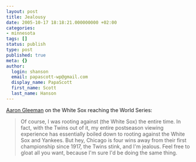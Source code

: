 ```yaml
---
layout: post
title: Jealousy
date: 2005-10-17 18:18:21.000000000 +02:00
categories:
- minnesota
tags: []
status: publish
type: post
published: true
meta: {}
author:
  login: shanson
  email: papascott-wp@gmail.com
  display_name: PapaScott
  first_name: Scott
  last_name: Hanson
---
```

<p><a href="http://www.aarongleeman.com/2005_10_16_baseballblog_archive.html#112952535554298381" title="AaronGleeman.com">Aaron Gleeman</a> on the White Sox reaching the World Series:</p>
<blockquote><p>Of course, I was rooting against (the White Sox) the entire time. In fact, with the Twins out of it, my entire postseason viewing experience has essentially boiled down to rooting against the White Sox and Yankees. But hey, Chicago is four wins away from their first championship since 1917, the Twins stink, and I'm jealous. Feel free to gloat all you want, because I'm sure I'd be doing the same thing.</p></blockquote>
